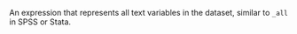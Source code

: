 An expression that represents all text variables in the dataset, similar to `_all` in SPSS or Stata.
